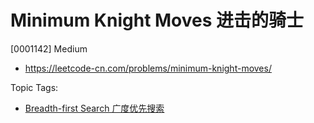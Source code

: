 # Minimum Knight Moves 进击的骑士

[0001142] Medium

- https://leetcode-cn.com/problems/minimum-knight-moves/

Topic Tags:

- [Breadth-first Search 广度优先搜索](https://leetcode-cn.com/tag/breadth-first-search/)
